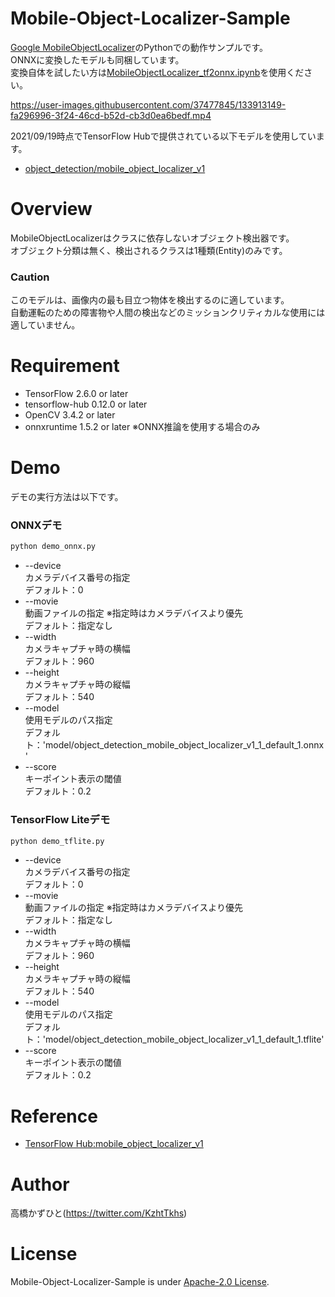 # Mobile-Object-Localizer-Sample
[Google MobileObjectLocalizer](https://tfhub.dev/google/object_detection/mobile_object_localizer_v1/1)のPythonでの動作サンプルです。<br>
ONNXに変換したモデルも同梱しています。<br>変換自体を試したい方は[MobileObjectLocalizer_tf2onnx.ipynb](MobileObjectLocalizer_tf2onnx.ipynb)を使用ください。<br>

<!-- ![smjqx-4ndt8](https://user-images.githubusercontent.com/37477845/133912917-768d2e2e-be8b-4474-8349-b31f56402798.gif) -->
https://user-images.githubusercontent.com/37477845/133913149-fa296996-3f24-46cd-b52d-cb3d0ea6bedf.mp4

2021/09/19時点でTensorFlow Hubで提供されている以下モデルを使用しています。
* [object_detection/mobile_object_localizer_v1](https://tfhub.dev/google/object_detection/mobile_object_localizer_v1/1)

# Overview
MobileObjectLocalizerはクラスに依存しないオブジェクト検出器です。<br>
オブジェクト分類は無く、検出されるクラスは1種類(Entity)のみです。<br>

### Caution
このモデルは、画像内の最も目立つ物体を検出するのに適しています。<br>
自動運転のための障害物や人間の検出などのミッションクリティカルな使用には適していません。

# Requirement 
* TensorFlow 2.6.0 or later
* tensorflow-hub 0.12.0 or later
* OpenCV 3.4.2 or later
* onnxruntime 1.5.2 or later ※ONNX推論を使用する場合のみ

# Demo
デモの実行方法は以下です。
### ONNXデモ
```bash
python demo_onnx.py
```
* --device<br>
カメラデバイス番号の指定<br>
デフォルト：0
* --movie<br>
動画ファイルの指定 ※指定時はカメラデバイスより優先<br>
デフォルト：指定なし
* --width<br>
カメラキャプチャ時の横幅<br>
デフォルト：960
* --height<br>
カメラキャプチャ時の縦幅<br>
デフォルト：540
* --model<br>
使用モデルのパス指定<br>
デフォルト：'model/object_detection_mobile_object_localizer_v1_1_default_1.onnx'
* --score<br>
キーポイント表示の閾値<br>
デフォルト：0.2

### TensorFlow Liteデモ
```bash
python demo_tflite.py
```
* --device<br>
カメラデバイス番号の指定<br>
デフォルト：0
* --movie<br>
動画ファイルの指定 ※指定時はカメラデバイスより優先<br>
デフォルト：指定なし
* --width<br>
カメラキャプチャ時の横幅<br>
デフォルト：960
* --height<br>
カメラキャプチャ時の縦幅<br>
デフォルト：540
* --model<br>
使用モデルのパス指定<br>
デフォルト：'model/object_detection_mobile_object_localizer_v1_1_default_1.tflite'
* --score<br>
キーポイント表示の閾値<br>
デフォルト：0.2


# Reference
* [TensorFlow Hub:mobile_object_localizer_v1](https://tfhub.dev/google/object_detection/mobile_object_localizer_v1/1)

# Author
高橋かずひと(https://twitter.com/KzhtTkhs)
 
# License 
Mobile-Object-Localizer-Sample is under [Apache-2.0 License](LICENSE).
